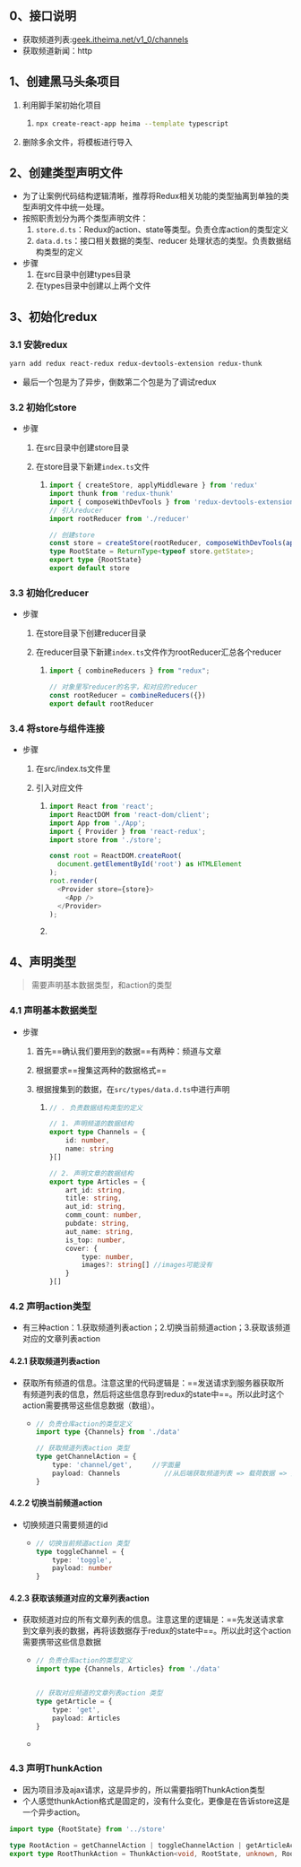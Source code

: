 ##  0、接口说明

- 获取频道列表:[geek.itheima.net/v1_0/channels](http://geek.itheima.net/v1_0/channels)
- 获取频道新闻：http

## 1、创建黑马头条项目

1. 利用脚手架初始化项目

   1. ``` bash
      npx create-react-app heima --template typescript  
      ```

2. 删除多余文件，将模板进行导入

## 2、创建类型声明文件

- 为了让案例代码结构逻辑清晰，推荐将Redux相关功能的类型抽离到单独的类型声明文件中统一处理。
- 按照职责划分为两个类型声明文件：
  1. `store.d.ts`：Redux的action、state等类型。负责仓库action的类型定义
  2. `data.d.ts`：接口相关数据的类型、reducer 处理状态的类型。负责数据结构类型的定义
- 步骤
  1. 在src目录中创建types目录
  2. 在types目录中创建以上两个文件

## 3、初始化redux

### 3.1 安装redux

``` bash
yarn add redux react-redux redux-devtools-extension redux-thunk
```

- 最后一个包是为了异步，倒数第二个包是为了调试redux

### 3.2 初始化store

- 步骤

  1. 在src目录中创建store目录

  2. 在store目录下新建`index.ts`文件

     1. ``` typescript
        import { createStore, applyMiddleware } from 'redux'
        import thunk from 'redux-thunk'
        import { composeWithDevTools } from 'redux-devtools-extension'
        // 引入reducer
        import rootReducer from './reducer'
        
        // 创建store
        const store = createStore(rootReducer, composeWithDevTools(applyMiddleware(thunk)))
        type RootState = ReturnType<typeof store.getState>;
        export type {RootState}
        export default store
        ```

### 3.3 初始化reducer

- 步骤

  1. 在store目录下创建reducer目录

  2. 在reducer目录下新建`index.ts`文件作为rootReducer汇总各个reducer

     1. ``` typescript
        import { combineReducers } from "redux";
        
        // 对象里写reducer的名字，和对应的reducer
        const rootReducer = combineReducers({})
        export default rootReducer
        
        ```

### 3.4 将store与组件连接

- 步骤

  1. 在src/index.ts文件里

  2. 引入对应文件

     1. ``` typescript
        import React from 'react';
        import ReactDOM from 'react-dom/client';
        import App from './App';
        import { Provider } from 'react-redux';
        import store from './store';
        
        const root = ReactDOM.createRoot(
          document.getElementById('root') as HTMLElement
        );
        root.render(
          <Provider store={store}>
            <App />
          </Provider>
        );
        
        ```

     2. 

## 4、声明类型

>需要声明基本数据类型，和action的类型

### 4.1  声明基本数据类型

- 步骤

  1. 首先==确认我们要用到的数据==有两种：频道与文章

  2. 根据要求==搜集这两种的数据格式==

  3. 根据搜集到的数据，在`src/types/data.d.ts`中进行声明

     1. ``` typescript
        // . 负责数据结构类型的定义
        
        // 1. 声明频道的数据结构
        export type Channels = {
            id: number,
            name: string
        }[]
        
        // 2. 声明文章的数据结构
        export type Articles = {
            art_id: string,
            title: string,
            aut_id: string,
            comm_count: number,
            pubdate: string,
            aut_name: string,
            is_top: number,
            cover: {
                type: number,
                images?: string[] //images可能没有
            }
        }[]
        ```


### 4.2 声明action类型

- 有三种action：1.获取频道列表action；2.切换当前频道action；3.获取该频道对应的文章列表action

#### 4.2.1 获取频道列表action

- 获取所有频道的信息。注意这里的代码逻辑是：==发送请求到服务器获取所有频道列表的信息，然后将这些信息存到redux的state中==。所以此时这个action需要携带这些信息数据（数组）。

  - ``` typescript
    // 负责仓库action的类型定义
    import type {Channels} from './data'
    
    // 获取频道列表action 类型
    type getChannelAction = {
        type: 'channel/get',     //字面量
        payload: Channels           //从后端获取频道列表 => 载荷数据 => 频道列表数据
    }
    ```

#### 4.2.2 切换当前频道action

- 切换频道只需要频道的id

  - ``` typescript
    // 切换当前频道action 类型
    type toggleChannel = {
        type: 'toggle',
        payload: number
    }
    
    ```

#### 4.2.3 获取该频道对应的文章列表action

- 获取频道对应的所有文章列表的信息。注意这里的逻辑是：==先发送请求拿到文章列表的数据，再将该数据存于redux的state中==。所以此时这个action需要携带这些信息数据

  - ``` typescript
    // 负责仓库action的类型定义
    import type {Channels, Articles} from './data'
    
    
    // 获取对应频道的文章列表action 类型
    type getArticle = {
        type: 'get',
        payload: Articles
    }
    ```

  - 

### 4.3 声明ThunkAction

- 因为项目涉及ajax请求，这是异步的，所以需要指明ThunkAction类型
- 个人感觉thunkAction格式是固定的，没有什么变化，更像是在告诉store这是一个异步action。

``` typescript
import type {RootState} from '../store'

type RootAction = getChannelAction | toggleChannelAction | getArticleAction
export type RootThunkAction = ThunkAction<void, RootState, unknown, RootAction>
```


